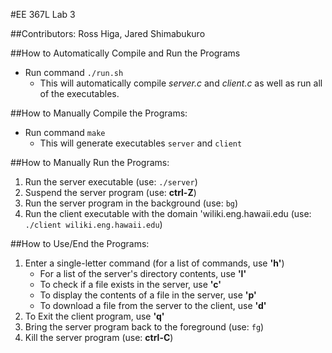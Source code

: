 
#EE 367L Lab 3

##Contributors:
Ross Higa, Jared Shimabukuro

##How to Automatically Compile and Run the Programs
- Run command ```./run.sh```
	- This will automatically compile *server.c* and *client.c* as well as run all of the executables.

##How to Manually Compile the Programs:
- Run command ```make```
	- This will generate executables ```server``` and ```client```

##How to Manually Run the Programs:
1. Run the server executable (use: ```./server```)
2. Suspend the server program (use: **ctrl-Z**)
3. Run the server program in the background (use: ```bg```)
4. Run the client executable with the domain 'wiliki.eng.hawaii.edu (use: ```./client wiliki.eng.hawaii.edu```)

##How to Use/End the Programs:
1. Enter a single-letter command (for a list of commands, use **'h'**)
	- For a list of the server's directory contents, use **'l'**
	- To check if a file exists in the server, use **'c'**
	- To display the contents of a file in the server, use **'p'**
	- To download a file from the server to the client, use **'d'**
2. To Exit the client program, use **'q'**
3. Bring the server program back to the foreground (use: ```fg```)
4. Kill the server program (use: **ctrl-C**)


